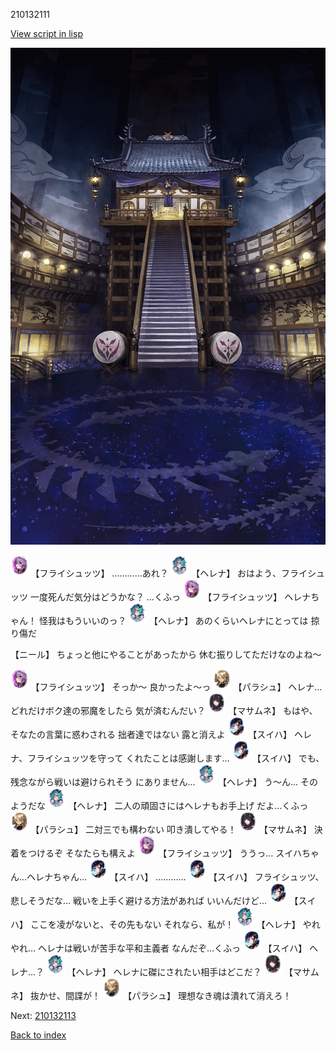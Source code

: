 210132111

[View script in lisp](../scripts/210132111.txt)

![masamune_arena.png](../images/backgrounds/masamune_arena.png)

<img src="../images/units/5502721.png" alt="5502721.png" height="34"/>
【フライシュッツ】
…………あれ？

<img src="../images/units/5302811.png" alt="5302811.png" height="34"/>
【ヘレナ】
おはよう、フライシュッツ
一度死んだ気分はどうかな？
…くふっ

<img src="../images/units/5502721.png" alt="5502721.png" height="34"/>
【フライシュッツ】
ヘレナちゃん！
怪我はもういいのっ？

<img src="../images/units/5302811.png" alt="5302811.png" height="34"/>
【ヘレナ】
あのくらいヘレナにとっては
掠り傷だ

【ニール】
ちょっと他にやることがあったから
休む振りしてただけなのよね～

<img src="../images/units/5502721.png" alt="5502721.png" height="34"/>
【フライシュッツ】
そっか～
良かったよ～っ

<img src="../images/units/5200431.png" alt="5200431.png" height="34"/>
【パラシュ】
ヘレナ…
どれだけボク達の邪魔をしたら
気が済むんだい？

<img src="../images/units/5100131.png" alt="5100131.png" height="34"/>
【マサムネ】
もはや、そなたの言葉に惑わされる
拙者達ではない
露と消えよ

<img src="../images/units/5401721.png" alt="5401721.png" height="34"/>
【スイハ】
ヘレナ、フライシュッツを守って
くれたことは感謝します…

<img src="../images/units/5401721.png" alt="5401721.png" height="34"/>
【スイハ】
でも、残念ながら戦いは避けられそう
にありません…

<img src="../images/units/5302811.png" alt="5302811.png" height="34"/>
【ヘレナ】
う～ん…
そのようだな

<img src="../images/units/5302811.png" alt="5302811.png" height="34"/>
【ヘレナ】
二人の頑固さにはヘレナもお手上げ
だよ…くふっ

<img src="../images/units/5200431.png" alt="5200431.png" height="34"/>
【パラシュ】
二対三でも構わない
叩き潰してやる！

<img src="../images/units/5100131.png" alt="5100131.png" height="34"/>
【マサムネ】
決着をつけるぞ
そなたらも構えよ

<img src="../images/units/5502721.png" alt="5502721.png" height="34"/>
【フライシュッツ】
ううっ…
スイハちゃん…ヘレナちゃん…

<img src="../images/units/5401721.png" alt="5401721.png" height="34"/>
【スイハ】
…………

<img src="../images/units/5401721.png" alt="5401721.png" height="34"/>
【スイハ】
フライシュッツ、悲しそうだな…
戦いを上手く避ける方法があれば
いいんだけど…

<img src="../images/units/5401721.png" alt="5401721.png" height="34"/>
【スイハ】
ここを凌がないと、その先もない
それなら、私が！

<img src="../images/units/5302811.png" alt="5302811.png" height="34"/>
【ヘレナ】
やれやれ…
ヘレナは戦いが苦手な平和主義者
なんだぞ…くふっ

<img src="../images/units/5401721.png" alt="5401721.png" height="34"/>
【スイハ】
ヘレナ…？

<img src="../images/units/5302811.png" alt="5302811.png" height="34"/>
【ヘレナ】
ヘレナに磔にされたい相手はどこだ？

<img src="../images/units/5100131.png" alt="5100131.png" height="34"/>
【マサムネ】
抜かせ、間諜が！

<img src="../images/units/5200431.png" alt="5200431.png" height="34"/>
【パラシュ】
理想なき魂は潰れて消えろ！

Next: [210132113](210132113.md)

[Back to index](index.md)
